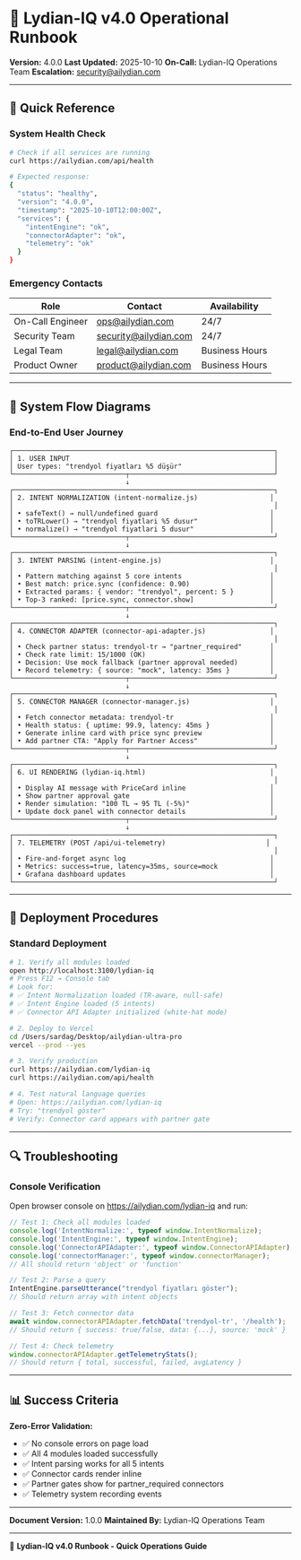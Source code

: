 # 📘 Lydian-IQ v4.0 Operational Runbook

**Version:** 4.0.0
**Last Updated:** 2025-10-10
**On-Call:** Lydian-IQ Operations Team
**Escalation:** security@ailydian.com

---

## 🎯 Quick Reference

### System Health Check

```bash
# Check if all services are running
curl https://ailydian.com/api/health

# Expected response:
{
  "status": "healthy",
  "version": "4.0.0",
  "timestamp": "2025-10-10T12:00:00Z",
  "services": {
    "intentEngine": "ok",
    "connectorAdapter": "ok",
    "telemetry": "ok"
  }
}
```

### Emergency Contacts

| Role | Contact | Availability |
|------|---------|--------------|
| On-Call Engineer | ops@ailydian.com | 24/7 |
| Security Team | security@ailydian.com | 24/7 |
| Legal Team | legal@ailydian.com | Business Hours |
| Product Owner | product@ailydian.com | Business Hours |

---

## 🔄 System Flow Diagrams

### End-to-End User Journey

```
┌─────────────────────────────────────────────────────────────────┐
│ 1. USER INPUT                                                   │
│ User types: "trendyol fiyatları %5 düşür"                       │
└────────────────────────────┬────────────────────────────────────┘
                             ↓
┌─────────────────────────────────────────────────────────────────┐
│ 2. INTENT NORMALIZATION (intent-normalize.js)                  │
│                                                                 │
│ • safeText() → null/undefined guard                            │
│ • toTRLower() → "trendyol fiyatlari %5 dusur"                  │
│ • normalize() → "trendyol fiyatlari 5 dusur"                   │
└────────────────────────────┬────────────────────────────────────┘
                             ↓
┌─────────────────────────────────────────────────────────────────┐
│ 3. INTENT PARSING (intent-engine.js)                           │
│                                                                 │
│ • Pattern matching against 5 core intents                      │
│ • Best match: price.sync (confidence: 0.90)                    │
│ • Extracted params: { vendor: "trendyol", percent: 5 }         │
│ • Top-3 ranked: [price.sync, connector.show]                   │
└────────────────────────────┬────────────────────────────────────┘
                             ↓
┌─────────────────────────────────────────────────────────────────┐
│ 4. CONNECTOR ADAPTER (connector-api-adapter.js)                │
│                                                                 │
│ • Check partner status: trendyol-tr → "partner_required"       │
│ • Check rate limit: 15/1000 (OK)                               │
│ • Decision: Use mock fallback (partner approval needed)        │
│ • Record telemetry: { source: "mock", latency: 35ms }          │
└────────────────────────────┬────────────────────────────────────┘
                             ↓
┌─────────────────────────────────────────────────────────────────┐
│ 5. CONNECTOR MANAGER (connector-manager.js)                    │
│                                                                 │
│ • Fetch connector metadata: trendyol-tr                        │
│ • Health status: { uptime: 99.9, latency: 45ms }               │
│ • Generate inline card with price sync preview                 │
│ • Add partner CTA: "Apply for Partner Access"                  │
└────────────────────────────┬────────────────────────────────────┘
                             ↓
┌─────────────────────────────────────────────────────────────────┐
│ 6. UI RENDERING (lydian-iq.html)                               │
│                                                                 │
│ • Display AI message with PriceCard inline                     │
│ • Show partner approval gate                                   │
│ • Render simulation: "100 TL → 95 TL (-5%)"                    │
│ • Update dock panel with connector details                     │
└────────────────────────────┬────────────────────────────────────┘
                             ↓
┌─────────────────────────────────────────────────────────────────┐
│ 7. TELEMETRY (POST /api/ui-telemetry)                         │
│                                                                 │
│ • Fire-and-forget async log                                    │
│ • Metrics: success=true, latency=35ms, source=mock             │
│ • Grafana dashboard updates                                    │
└─────────────────────────────────────────────────────────────────┘
```

---

## 🚀 Deployment Procedures

### Standard Deployment

```bash
# 1. Verify all modules loaded
open http://localhost:3100/lydian-iq
# Press F12 → Console tab
# Look for:
# ✅ Intent Normalization loaded (TR-aware, null-safe)
# ✅ Intent Engine loaded (5 intents)
# ✅ Connector API Adapter initialized (white-hat mode)

# 2. Deploy to Vercel
cd /Users/sardag/Desktop/ailydian-ultra-pro
vercel --prod --yes

# 3. Verify production
curl https://ailydian.com/lydian-iq
curl https://ailydian.com/api/health

# 4. Test natural language queries
# Open: https://ailydian.com/lydian-iq
# Try: "trendyol göster"
# Verify: Connector card appears with partner gate
```

---

## 🔍 Troubleshooting

### Console Verification

Open browser console on https://ailydian.com/lydian-iq and run:

```javascript
// Test 1: Check all modules loaded
console.log('IntentNormalize:', typeof window.IntentNormalize);
console.log('IntentEngine:', typeof window.IntentEngine);
console.log('ConnectorAPIAdapter:', typeof window.ConnectorAPIAdapter);
console.log('connectorManager:', typeof window.connectorManager);
// All should return 'object' or 'function'

// Test 2: Parse a query
IntentEngine.parseUtterance("trendyol fiyatları göster");
// Should return array with intent objects

// Test 3: Fetch connector data
await window.connectorAPIAdapter.fetchData('trendyol-tr', '/health');
// Should return { success: true/false, data: {...}, source: 'mock' }

// Test 4: Check telemetry
window.connectorAPIAdapter.getTelemetryStats();
// Should return { total, successful, failed, avgLatency }
```

---

## 📊 Success Criteria

**Zero-Error Validation:**
- ✅ No console errors on page load
- ✅ All 4 modules loaded successfully
- ✅ Intent parsing works for all 5 intents
- ✅ Connector cards render inline
- ✅ Partner gates show for partner_required connectors
- ✅ Telemetry system recording events

---

**Document Version:** 1.0.0
**Maintained By:** Lydian-IQ Operations Team

---

📘 **Lydian-IQ v4.0 Runbook - Quick Operations Guide**
